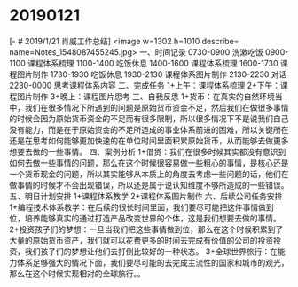# 20190121

[- # 2019/1/21 肖威工作总结]
<image w=1302 h=1010 describe= name=Notes_1548087455245.jpg>
一、时间记录
0730-0900 洗漱吃饭
0900-1100 课程体系梳理
1100-1400 吃饭休息
1400-1600 课程体系梳理
1600-1730 课程图片制作
1730-1930 吃饭休息
1930-2130 课程体系图片制作
2130-2230 对话
2230-0000 思考课程体系内容
二、完成任务
1+上午：课程体系梳理
2+下午：课程图片制作
3+晚上：课程图片思考
三、自我反思
1+货币：在真实的自然环境当中，我们在很多情况下所遇到的问题是原始货币资金不足，然后我们在做很多事情的时候会因为原始货币资金的不足而有很多限制，所以很多情况下不是说我们自己没有能力，而是在于原始资金的不足所造成的事业体系前进的困难，所以关键所在还是在思考如何能够更加快速的在单位时间里面积累原始货币，从而能够去做更多想要去做的一些事情。
四、案例分析
1+借贷：我们在很多时候其实都没有意识到如何去做一些事情的问题，那么在这个时候很容易做一些粗心的事情，是核心还是一个货币现金的问题，所以其实能够从本质上的角度去考虑一些问题的话，他们在做事情的时候才不会出现错误，所以还是属于说认知维度不够所造成的一些错误。
五、明日计划安排
1+课程体系教学
2+课程体系图片制作
六、后续公司任务安排
1+编程技术体系教学：在后续的很长时间里面，我们要尽可能把这件事情做到位，培养能够真实的通过打造产品改变世界的个体，这是我们想要去做的事情。
2+投资孩子们的梦想：一旦当我们把这些事情做到位，那么在这个时候积累到了大量的原始货币资产，我们就可以花费更多的时间去完成有价值的公司的投资投资，我们孩子们的梦想让他们去打倒比较好的一种状态。
3+全球世界旅行：在能力体系足够强大的情况下面，我们要尽可能的去完成主流性的国家和城市的观光，那么在这个时候实现相对的全球旅行。。
